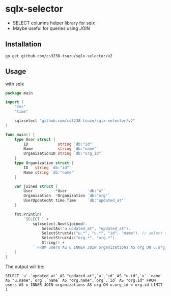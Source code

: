<!--
 Copyright (c) 2019 Tsuzu
 
 This software is released under the MIT License.
 https://opensource.org/licenses/MIT
-->

# sqlx-selector
- SELECT columns helper library for sqlx
- Maybe useful for queries using JOIN

## Installation
```
go get github.com/cs3238-tsuzu/sqlx-selector/v2
```

## Usage
with sqlx

```go
package main

import (
	"fmt"
	"time"

	sqlxselect "github.com/cs3238-tsuzu/sqlx-selector/v2"
)

func main() {
	type User struct {
		ID             string `db:"id"`
		Name           string `db:"name"`
		OrganizationID string `db:"org_id"`
	}
	type Organization struct {
		ID   string `db:"id"`
		Name string `db:"name"`
	}

	var joined struct {
		User          *User         `db:"u"`
		Organization  *Organization `db:"org"`
		UserUpdatedAt time.Time     `db:"updated_at"`
	}

	fmt.Println(
		`SELECT ` +
			sqlxselect.New(&joined).
				SelectAs("u.updated_at", "updated_at").
				SelectStructAs("u.*", "u.*", "id", "name"). // select only id and name
				SelectStructAs("org.*", "org.*").
				String() +
			` FROM users AS u INNER JOIN organizations AS org ON u.org_id = org.id LIMIT 1`,
	)
}
```

The output will be:
```
SELECT `u`.`updated_at` AS "updated_at",`u`.`id` AS "u.id",`u`.`name` AS "u.name",`org`.`name` AS "org.name",`org`.`id` AS "org.id" FROM users AS u INNER JOIN organizations AS org ON u.org_id = org.id LIMIT 1
```